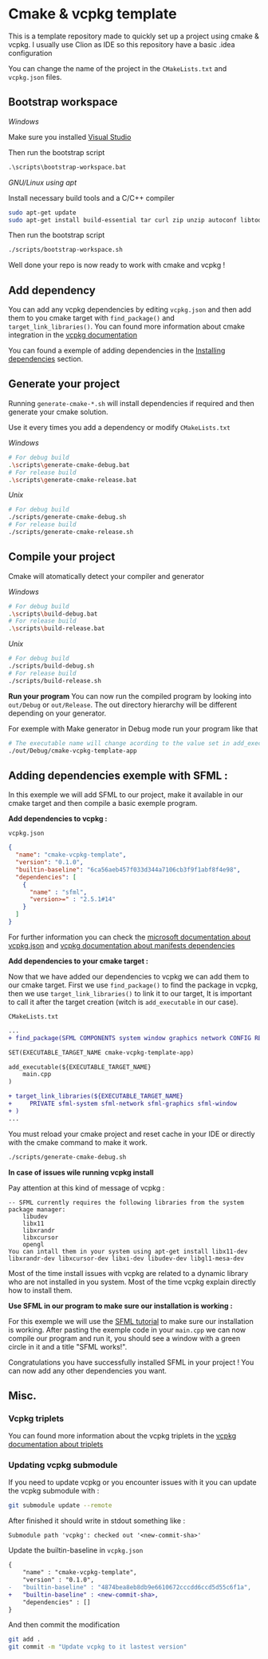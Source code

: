 # Cmake & vcpkg template

This is a template repository made to quickly set up a project using cmake & vcpkg.
I usually use Clion as IDE so this repository have a basic .idea configuration

You can change the name of the project in the `CMakeLists.txt` and `vcpkg.json` files.

## Bootstrap workspace

*Windows*

Make sure you installed [Visual Studio](https://visualstudio.microsoft.com/) 

Then run the bootstrap script
```bat
.\scripts\bootstrap-workspace.bat
```

*GNU/Linux using apt*

Install necessary build tools and a C/C++ compiler
```sh
sudo apt-get update
sudo apt-get install build-essential tar curl zip unzip autoconf libtool g++ gcc
```

Then run the bootstrap script
```sh
./scripts/bootstrap-workspace.sh
```

Well done your repo is now ready to work with cmake and vcpkg !

## Add dependency

You can add any vcpkg dependencies by editing `vcpkg.json` and then add them to you cmake target with `find_package()` and `target_link_libraries()`. You can found more information about cmake integration in the [vcpkg documentation](https://vcpkg.readthedocs.io/en/latest/users/integration/)

You can found a exemple of adding dependencies in the [Installing dependencies](#adding-dependencies-exemple-with-sfml-) section.

## Generate your project

Running `generate-cmake-*.sh` will install dependencies if required and then generate your cmake solution.

Use it every times you add a dependency or modify `CMakeLists.txt`

*Windows*
```sh
# For debug build
.\scripts\generate-cmake-debug.bat
# For release build
.\scripts\generate-cmake-release.bat
```

*Unix*
```sh
# For debug build
./scripts/generate-cmake-debug.sh
# For release build
./scripts/generate-cmake-release.sh
```

## Compile your project

Cmake will atomatically detect your compiler and generator 

*Windows*
```sh
# For debug build
.\scripts\build-debug.bat
# For release build
.\scripts\build-release.bat
```

*Unix*
```bash
# For debug build
./scripts/build-debug.sh
# For release build
./scripts/build-release.sh
```

**Run your program**
You can now run the compiled program by looking into `out/Debug` or `out/Release`.
The out directory hierarchy will be different depending on your generator.

For exemple with Make generator in Debug mode run your program like that
```bash
# The executable name will change acording to the value set in add_executable(<name>, ...)
./out/Debug/cmake-vcpkg-template-app
```

## Adding dependencies exemple with SFML :

In this exemple we will add SFML to our project, make it available in our cmake target and then compile a basic exemple program.

**Add dependencies to vcpkg :**

`vcpkg.json`
```json
{
  "name": "cmake-vcpkg-template",
  "version": "0.1.0",
  "builtin-baseline": "6ca56aeb457f033d344a7106cb3f9f1abf8f4e98",
  "dependencies": [
    {
      "name" : "sfml",
      "version>=" : "2.5.1#14"
    }
  ]
}
```

For further information you can check the [microsoft documentation about vcpkg.json](https://learn.microsoft.com/en-us/vcpkg/reference/vcpkg-json) and [vcpkg documentation about manifests dependencies](https://vcpkg.readthedocs.io/en/latest/specifications/manifests/)

**Add dependencies to your cmake target :**

Now that we have added our dependencies to vcpkg we can add them to our cmake target.
First we use `find_package()` to find the package in vcpkg, then we use `target_link_libraries()` to link it to our target, It is important to call it after the target creation (witch is `add_executable` in our case).

`CMakeLists.txt`
```diff
...
+ find_package(SFML COMPONENTS system window graphics network CONFIG REQUIRED)

SET(EXECUTABLE_TARGET_NAME cmake-vcpkg-template-app)

add_executable(${EXECUTABLE_TARGET_NAME}
    main.cpp
)

+ target_link_libraries(${EXECUTABLE_TARGET_NAME}
+     PRIVATE sfml-system sfml-network sfml-graphics sfml-window
+ )
...
```

You must reload your cmake project and reset cache in your IDE or directly with the cmake command to make it work.
```sh
./scripts/generate-cmake-debug.sh
```

**In case of issues wile running vcpkg install**

Pay attention at this kind of message of vcpkg :
```
-- SFML currently requires the following libraries from the system package manager:
    libudev
    libx11
    libxrandr
    libxcursor
    opengl
You can intall them in your system using apt-get install libx11-dev libxrandr-dev libxcursor-dev libxi-dev libudev-dev libgl1-mesa-dev
```

Most of the time install issues with vcpkg are related to a dynamic library who are not installed in you system. Most of the time vcpkg explain directly how to install them. 

**Use SFML in our program to make sure our installation is working :**

For this exemple we will use the [SFML tutorial](https://www.sfml-dev.org/tutorials/2.6/start-linux.php#compiling-a-sfml-program) to make sure our installation is working.
After pasting the exemple code in your `main.cpp` we can now compile our program and run it, you should see a window with a green circle in it and a title "SFML works!".

Congratulations you have successfully installed SFML in your project !
You can now add any other dependencies you want.

## Misc.

### Vcpkg triplets

You can found more information about the vcpkg triplets in the [vcpkg documentation about triplets](https://learn.microsoft.com/fr-fr/vcpkg/users/triplets)

### Updating vcpkg submodule

If you need to update vcpkg or you encounter issues with it you can update the vcpkg submodule with :
```bash
git submodule update --remote
```

After finished it should write in stdout something like :
```
Submodule path 'vcpkg': checked out '<new-commit-sha>'
```

Update the builtin-baseline in `vcpkg.json`
```diff
{
    "name" : "cmake-vcpkg-template",
    "version" : "0.1.0",
-   "builtin-baseline" : "4874bea8eb8db9e6610672cccdd6ccd5d55c6f1a",
+   "builtin-baseline" : <new-commit-sha>,
    "dependencies" : []
}
```

And then commit the modification
```bash
git add .
git commit -m "Update vcpkg to it lastest version"
```
